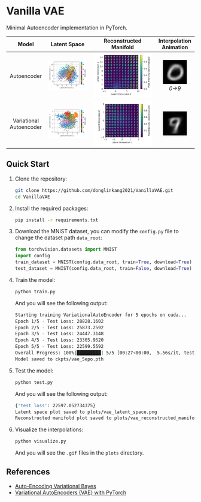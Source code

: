 # Vanilla VAE

Minimal Autoencoder implementation in PyTorch.

| Model | Latent Space | Reconstructed Manifold | Interpolation Animation |
| :---: | :----------: | :--------------------: | :---------------------: |
| Autoencoder | ![Autoencoder Latent Space](plots/ae_latent_space.png) | ![Autoencoder Reconstructed Manifold](plots/ae_reconstructed_manifold.png) | ![Autoencoder Animation](plots/ae.gif)</br>*0→9* |
| Variational Autoencoder | ![VAE Latent Space](plots/vae_latent_space.png) | ![VAE Reconstructed Manifold](plots/vae_reconstructed_manifold.png) | ![VAE Animation](plots/vae.gif) |

## Quick Start

1. Clone the repository:
    ```bash
    git clone https://github.com/donglinkang2021/VanillaVAE.git
    cd VanillaVAE
    ```

2. Install the required packages:
    ```bash
    pip install -r requirements.txt
    ```

3. Download the MNIST dataset, you can modify the `config.py` file to change the dataset path `data_root`:
    ```python
    from torchvision.datasets import MNIST
    import config
    train_dataset = MNIST(config.data_root, train=True, download=True)
    test_dataset = MNIST(config.data_root, train=False, download=True)
    ```

4. Train the model:
    ```bash
    python train.py
    ```

    And you will see the following output:

    ```bash
    Starting training VariationalAutoEncoder for 5 epochs on cuda...
    Epoch 1/5 - Test Loss: 28828.1602    
    Epoch 2/5 - Test Loss: 25873.2592    
    Epoch 3/5 - Test Loss: 24447.3148    
    Epoch 4/5 - Test Loss: 23305.9520    
    Epoch 5/5 - Test Loss: 22599.5592    
    Overall Progress: 100%|█████████| 5/5 [00:27<00:00,  5.56s/it, test loss=2.26e+4]
    Model saved to ckpts/vae_5epo.pth
    ```

5. Test the model:
    ```bash
    python test.py
    ```
    
    And you will see the following output:

    ```bash
    {'test loss': 22597.052734375}
    Latent space plot saved to plots/vae_latent_space.png
    Reconstructed manifold plot saved to plots/vae_reconstructed_manifold.png
    ```

6. Visualize the interpolations:
    ```bash
    python visualize.py
    ```

    And you will see the `.gif` files in the `plots` directory.

## References

- [Auto-Encoding Variational Bayes](https://arxiv.org/pdf/1312.6114)
- [Variational AutoEncoders (VAE) with PyTorch](https://avandekleut.github.io/vae/)

